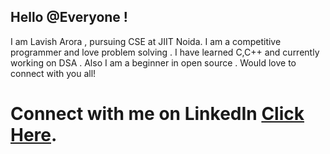 ## Hello  @Everyone !
 I am Lavish Arora , pursuing CSE at JIIT Noida.
 I am a competitive programmer and love problem solving .
 I have learned C,C++ and currently working on DSA .
 Also I am a beginner in open source .
 Would love to connect with you all!
# Connect with me on LinkedIn [Click Here](https://www.linkedin.com/in/lavish-arora-30/).
